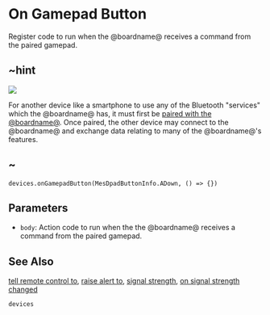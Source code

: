 # On Gamepad Button

Register code to run when the @boardname@ receives a command from the paired gamepad.

## ~hint
![](/static/bluetooth/Bluetooth_SIG.png)

For another device like a smartphone to use any of the Bluetooth "services" which the @boardname@ has, it must first be [paired with the @boardname@](/reference/bluetooth/bluetooth-pairing). Once paired, the other device may connect to the @boardname@ and exchange data relating to many of the @boardname@'s features.

## ~

```sig
devices.onGamepadButton(MesDpadButtonInfo.ADown, () => {})
```

## Parameters

* ``body``: Action code to run when the the @boardname@ receives a command from the paired gamepad.

## See Also

[tell remote control to](/reference/devices/tell-remote-control-to), [raise alert to](/reference/devices/raise-alert-to), [signal strength](/reference/devices/signal-strength), [on signal strength changed](/reference/devices/on-signal-strength-changed)

```package
devices
```